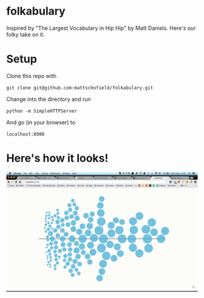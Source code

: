 folkabulary
===========

Inspired by "The Largest Vocabulary in Hip Hip" by Matt Daniels. Here's our folky take on it.


# Setup

Clone this repo with

    git clone git@github.com:mattschofield/folkabulary.git

Change into the directory and run

    python -m SimpleHTTPServer

And go (in your browser) to

    localhost:8000


# Here's how it looks!

![screenshot](https://raw.githubusercontent.com/mattschofield/folkabulary/master/screenshot.png)
